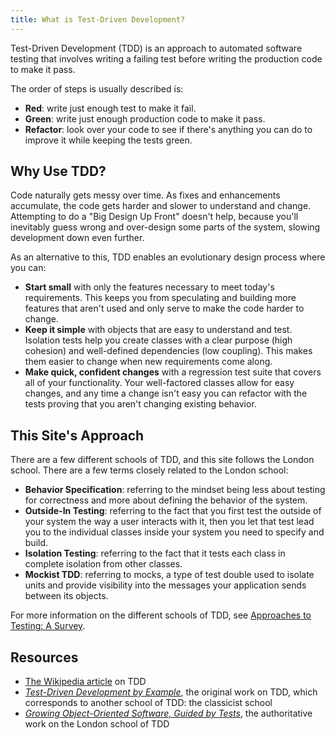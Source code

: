 ```yaml
---
title: What is Test-Driven Development?
---
```


Test-Driven Development (TDD) is an approach to automated software testing that involves writing a failing test before writing the production code to make it pass.

The order of steps is usually described is:

* **Red**: write just enough test to make it fail.
* **Green**: write just enough production code to make it pass.
* **Refactor**: look over your code to see if there's anything you can do to improve it while keeping the tests green.

## Why Use TDD?

Code naturally gets messy over time. As fixes and enhancements accumulate, the code gets harder and slower to understand and change. Attempting to do a "Big Design Up Front" doesn't help, because you'll inevitably guess wrong and over-design some parts of the system, slowing development down even further.

As an alternative to this, TDD enables an evolutionary design process where you can:

- **Start small** with only the features necessary to meet today's requirements. This keeps you from speculating and building more features that aren't used and only serve to make the code harder to change.
- **Keep it simple** with objects that are easy to understand and test. Isolation tests help you create classes with a clear purpose (high cohesion) and well-defined dependencies (low coupling). This makes them easier to change when new requirements come along.
- **Make quick, confident changes** with a regression test suite that covers all of your functionality. Your well-factored classes allow for easy changes, and any time a change isn't easy you can refactor with the tests proving that you aren't changing existing behavior.

## This Site's Approach

There are a few different schools of TDD, and this site follows the London school. There are a few terms closely related to the London school:

- **Behavior Specification**: referring to the mindset being less about testing for correctness and more about defining the behavior of the system.
- **Outside-In Testing**: referring to the fact that you first test the outside of your system the way a user interacts with it, then you let that test lead you to the individual classes inside your system you need to specify and build.
- **Isolation Testing**: referring to the fact that it tests each class in complete isolation from other classes.
- **Mockist TDD**: referring to mocks, a type of test double used to isolate units and provide visibility into the messages your application sends between its objects.

For more information on the different schools of TDD, see [Approaches to Testing: A Survey](http://codingitwrong.com/2016/02/08/approaches-to-testing-a-survey.html).

## Resources

* [The Wikipedia article](https://en.wikipedia.org/wiki/Test-driven_development) on TDD
* [*Test-Driven Development by Example*](http://www.amazon.com/Test-Driven-Development-Kent-Beck/dp/0321146530), the original work on TDD, which corresponds to another school of TDD: the classicist school
* [*Growing Object-Oriented Software, Guided by Tests*](http://www.informit.com/store/growing-object-oriented-software-guided-by-tests-9780321503626), the authoritative work on the London school of TDD
